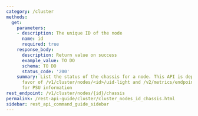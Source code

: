 ```yaml
---
category: /cluster
methods:
  get:
    parameters:
    - description: The unique ID of the node
      name: id
      required: true
    response_body:
      description: Return value on success
      example_value: TO DO
      schema: TO DO
      status_code: '200'
    summary: List the status of the chassis for a node. This API is deprecated in
      favor of /v1/cluster/nodes/<id>/uid-light and /v2/metrics/endpoints/default/data
      for PSU information
rest_endpoint: /v1/cluster/nodes/{id}/chassis
permalink: /rest-api-guide/cluster/cluster_nodes_id_chassis.html
sidebar: rest_api_command_guide_sidebar
---
```

